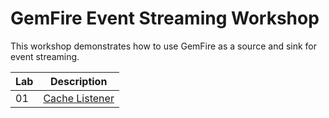 # GemFire Event Streaming Workshop


This workshop demonstrates how to use GemFire as a source and sink for event 
streaming.

| Lab | Description                            |
|-----|----------------------------------------|
| 01  | [Cache Listener](01_Cache_Listener.md) |
